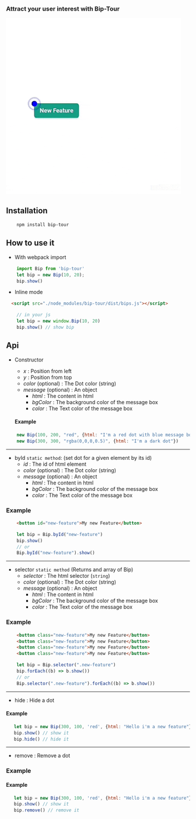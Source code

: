 ### Attract your user interest with Bip-Tour
![Bip Tour Example](./src/docs/ezgif-1-b8fa1a694791.gif)

## Installation 
```bash
    npm install bip-tour
```

## How to use it

- With webpack import
```js
    import Bip from 'bip-tour'
    let bip = new Bip(10, 20);
    bip.show()
```
- Inline mode
```html
  <script src="./node_modules/bip-tour/dist/bips.js"></script>
```
```js
    // in your js
    let bip = new window.Bip(10, 20)
    bip.show() // show bip 
```

## Api
- Constructor
    - *x* : Position from left
    - *y* : Position from top
    - *color* (optional) : The Dot color (string)  
    - *message* (optional) : An object 
        - *html* : The content in html
        - *bgColor* : The background color of the message box
        - *color* : The Text color of the message box  
         
    
   #### Example
```js
    new Bip(100, 200, "red", {html: "I'm a red dot with blue message box", bgColor: "blue", color: "white"})
    new Bip(300, 300, "rgba(0,0,0,0.5)", {html: "I'm a dark dot"})
```
---
- byId `static method`: (set dot for a given element by its id)
   - *id* : The id of html element
   - *color* (optional) : The Dot color (string)  
   - *message* (optional) : An object 
        - *html* : The content in html
        - *bgColor* : The background color of the message box
        - *color* : The Text color of the message box  
      
 ### Example  
```html
    <button id="new-feature">My new Feature</button>
```
```js
    let bip = Bip.byId("new-feature")
    bip.show()
    // or
    Bip.byId("new-feature").show()
```
---
- selector `static method` (Returns and array of Bip)
    - *selector* : The html selector (`string`)
    - *color* (optional) : The Dot color (string)  
    - *message* (optional) : An object 
        - *html* : The content in html
        - *bgColor* : The background color of the message box
        - *color* : The Text color of the message box  
     
 ### Example  
```html
    <button class="new-feature">My new Feature</button>
    <button class="new-feature">My new Feature</button>
    <button class="new-feature">My new Feature</button>
    <button class="new-feature">My new Feature</button>
```
```js
    let bip = Bip.selector(".new-feature")
    bip.forEach((b) => b.show())
    // or
    Bip.selector(".new-feature").forEach((b) => b.show())
```
---
- hide : Hide a dot
 #### Example 
 ```js
    let bip = new Bip(300, 100, 'red', {html: "Hello i'm a new feature"})
    bip.show() // show it
    bip.hide() // hide it
```     

---
- remove : Remove a dot
### Example
 #### Example 
 ```js
    let bip = new Bip(300, 100, 'red', {html: "Hello i'm a new feature"})
    bip.show() // show it
    bip.remove() // remove it
```     